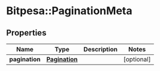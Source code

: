 # Bitpesa::PaginationMeta

## Properties
Name | Type | Description | Notes
------------ | ------------- | ------------- | -------------
**pagination** | [**Pagination**](Pagination.md) |  | [optional] 


